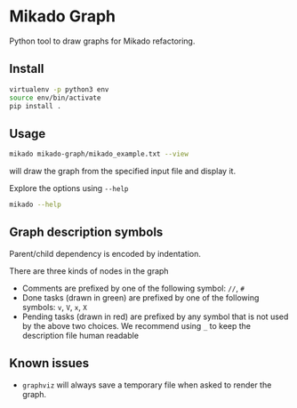 # Mikado Graph

Python tool to draw graphs for Mikado refactoring.

## Install

```bash
virtualenv -p python3 env
source env/bin/activate
pip install .
```

## Usage

```bash
mikado mikado-graph/mikado_example.txt --view
```
will draw the graph from the specified input file and display it.

Explore the options using `--help`
```bash
mikado --help
```

## Graph description symbols

Parent/child dependency is encoded by indentation.

There are three kinds of nodes in the graph
- Comments are prefixed by one of the following symbol: `//`, `#`
- Done tasks (drawn in green) are prefixed by one of the following symbols: `v`, `V`, `x`, `X`
- Pending tasks (drawn in red) are prefixed by any symbol that is not used by the above two choices.
  We recommend using `_` to keep the description file human readable


## Known issues

- `graphviz` will always save a temporary file when asked to render the graph.
